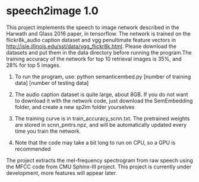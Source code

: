 # speech2image 1.0
This project implements the speech to image network described in the Harwath and Glass 2016 paper, in tensorflow. The network is trained on the flickr8k_audio caption dataset and vgg penultimate feature vectors in http://isle.illinois.edu/sst/data/vgg_flickr8k.html. Please download the datasets and put them in the data directory before running the program.The training accuracy of the network for top 10 retrieval images is 35%, and 28% for top 5 images.

1. To run the program, use: 
      python semanticembed.py [number of training data] [number of testing data]
      
2. The audio caption dataset is quite large, about 8GB. If you do not want to download it with the network code, just download the SemEmbedding folder, and create a new sp2im folder yourselves

3. The training curve is in train_accuracy_scnn.txt. The pretrained weights are stored in scnn_pmtrs.npz, and will be automatically updated every time you train the network. 

4. Note that the code may take a bit long to run on CPU, so a GPU is recommended

The project extracts the mel-frequency spectrogram from raw speech using the MFCC code from CMU Sphinx-III project. This project is currently under development, more features will appear later.
